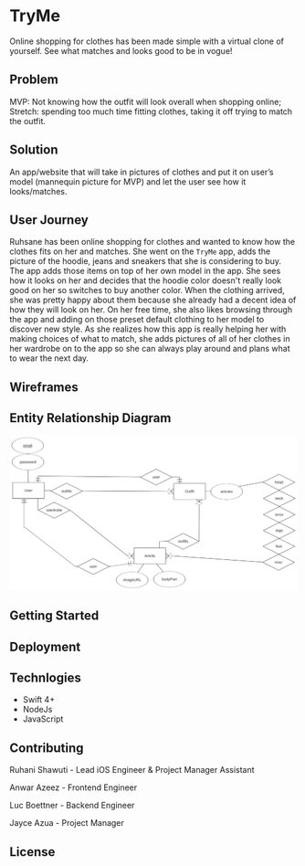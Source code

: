 # TryMe
Online shopping for clothes has been made simple with a virtual clone of yourself. See what matches and looks good to be in vogue! 

## Problem
MVP: Not knowing how the outfit will look overall when shopping online; 
Stretch: spending too much time fitting clothes, taking it off trying to match the outfit.

## Solution
An app/website that will take in pictures of clothes and put it on user’s model (mannequin picture for MVP) and let the user see how it looks/matches.
 
## User Journey
Ruhsane has been online shopping for clothes and wanted to know how the clothes fits on her and matches. She went on the `TryMe` app, adds the picture of the hoodie, jeans and sneakers that she is considering to buy. The app adds those items on top of her own model in the app. She sees how it looks on her and decides that the hoodie color doesn't really look good on her so switches to buy another color. When the clothing arrived, she was pretty happy about them because she already had a decent idea of how they will look on her. On her free time, she also likes browsing through the app and adding on those preset default clothing to her model to discover new style. As she realizes how this app is really helping her with making choices of what to match, she adds pictures of all of her clothes in her wardrobe on to the app so she can always play around and plans what to wear the next day. 

## Wireframes

## Entity Relationship Diagram

![erd](erd.png)

## Getting Started

## Deployment

## Technlogies
 - Swift 4+
 - NodeJs
 - JavaScript

## Contributing

Ruhani Shawuti - Lead iOS Engineer & Project Manager Assistant

Anwar Azeez - Frontend Engineer 

Luc Boettner - Backend Engineer 

Jayce Azua - Project Manager

## License


